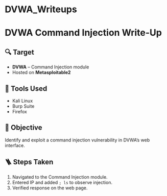 # DVWA_Writeups
# DVWA Command Injection Write-Up

## 🔍 Target
- **DVWA** – Command Injection module
- Hosted on **Metasploitable2**

## 🧰 Tools Used
- Kali Linux
- Burp Suite
- Firefox

## 🎯 Objective
Identify and exploit a command injection vulnerability in DVWA’s web interface.

## 🪜 Steps Taken
1. Navigated to the Command Injection module.
2. Entered IP and added `; ls` to observe injection.
3. Verified response on the web page.
